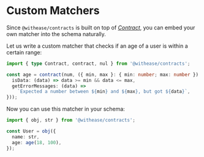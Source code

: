 # Custom Matchers

Since `@withease/contracts` is built on top of [_Contract_](/protocols/contract), you can embed your own matcher into the schema naturally.

Let us write a custom matcher that checks if an age of a user is within a certain range:

```ts
import { type Contract, contract, nul } from '@withease/contracts';

const age = contract(num, ({ min, max }: { min: number; max: number }) => ({
  isData: (data) => data >= min && data <= max,
  getErrorMessages: (data) =>
    `Expected a number between ${min} and ${max}, but got ${data}`,
}));
```

Now you can use this matcher in your schema:

```ts
import { obj, str } from '@withease/contracts';

const User = obj({
  name: str,
  age: age(18, 100),
});
```
